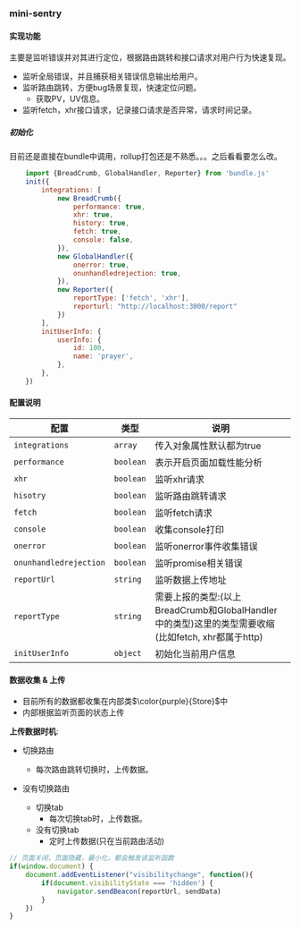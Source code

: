 ### mini-sentry

#### 实现功能

主要是监听错误并对其进行定位，根据路由跳转和接口请求对用户行为快速复现。

+ 监听全局错误，并且捕获相关错误信息输出给用户。
+ 监听路由跳转，方便bug场景复现，快速定位问题。
  + 获取PV，UV信息。
+ 监听fetch，xhr接口请求，记录接口请求是否异常，请求时间记录。


##### 初始化
目前还是直接在bundle中调用，rollup打包还是不熟悉。。。之后看看要怎么改。
```js
    import {BreadCrumb, GlobalHandler, Reporter} from 'bundle.js'
    init({
        integrations: [
            new BreadCrumb({
                performance: true,
                xhr: true,
                history: true,
                fetch: true,
                console: false,
            }),
            new GlobalHandler({
                onerror: true,
                onunhandledrejection: true,
            }),
            new Reporter({
                reportType: ['fetch', 'xhr'],
                reporturl: "http://localhost:3000/report"
            })
        ],
        initUserInfo: {
            userInfo: {
                id: 100,
                name: 'prayer',
            },
        },
    })

```

#### 配置说明

| 配置 | 类型 | 说明 |
| ------ | ------ | ------ |
| `integrations` | `array` | 传入对象属性默认都为true |
| `performance` | `boolean` | 表示开启页面加载性能分析 |
| `xhr` | `boolean` | 监听xhr请求 |
| `hisotry` | `boolean` | 监听路由跳转请求 |
| `fetch` | `boolean` | 监听fetch请求 |
| `console` | `boolean` | 收集console打印 |
| `onerror` | `boolean` | 监听onerror事件收集错误 |
| `onunhandledrejection` | `boolean` | 监听promise相关错误 |
| `reportUrl` | `string` | 监听数据上传地址 |
| `reportType` | `string` | 需要上报的类型:(以上BreadCrumb和GlobalHandler中的类型)这里的类型需要收缩(比如fetch, xhr都属于http) |
| `initUserInfo` | `object` | 初始化当前用户信息 |


#### 数据收集 & 上传
+ 目前所有的数据都收集在内部类$\color{purple}{Store}$中
+ 内部根据监听页面的状态上传


**上传数据时机**:
+ 切换路由
  + 每次路由跳转切换时，上传数据。

+ 没有切换路由
  + 切换tab
    + 每次切换tab时，上传数据。
  + 没有切换tab
    + 定时上传数据(只在当前路由活动)

```javascript
// 页面关闭，页面隐藏，最小化，都会触发该监听函数
if(window.document) {
    document.addEventListener("visibilitychange", function(){
        if(document.visibilityState === 'hidden') {
            navigator.sendBeacon(reportUrl, sendData)
        }
    })
}
```
